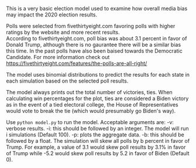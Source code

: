 This is a very basic election model used to examine how overall media bias may impact the 2020 election results. 

Polls were selected from fivethirtyeight.com favoring polls with higher ratings by the website and more recent results.  
According to fivethirtyeight.com, poll bias was about 3.1 percent in favor of Donald Trump, although there is no gaurantee there will be a similar bias this time. In the past polls have also been baised towards the Democratic Candidate. For more information check out https://fivethirtyeight.com/features/the-polls-are-all-right/

The model uses binomial distributions to predict the results for each state in each simulation based on the selected poll results. 

The model always prints out the total number of victories, ties. When calculating win percentages for the plot, ties are considered a Biden victory as in the event of a tied electoral college, the House of Representatives would vote to break the tie (which would presumably go Biden's way). 

Use `python model.py` to run the model. 
Acceptable arguments are:
  -v: verbose results.
  -i: this should be followed by an integer. The model will run i simulations (Default 100).
  -p: plots the aggregate data. 
  -b: this should be followed by a float. The simulation will skew all polls by b percent in favor of Trump. For example, a value of 3.1 would skew poll results by 3.1% in favor of Trump while -5.2 would skew poll results by 5.2 in favor of Biden (Default 0). 
